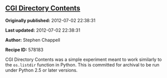 ## [CGI Directory Contents](https://code.activestate.com/recipes/578183-cgi-directory-contents)

**Originally published:** 2012-07-02 22:38:31

**Last updated:** 2012-07-02 22:38:31

**Author:** Stephen Chappell

**Recipe ID:** 578183

CGI Directory Contents was a simple experiment meant to work similarly to the `os.listdir` function in Python. This is committed for archival to be run under Python 2.5 or later versions.
